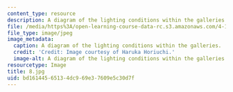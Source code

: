```yaml
---
content_type: resource
description: A diagram of the lighting conditions within the galleries.
file: /media/https%3A/open-learning-course-data-rc.s3.amazonaws.com/4-104-architecture-studio-intentions-spring-2005/bd16144565134dc969e37609e5c30d7f_8.jpg
file_type: image/jpeg
image_metadata:
  caption: A diagram of the lighting conditions within the galleries.
  credit: 'Credit: Image courtesy of Haruka Horiuchi.'
  image-alt: A diagram of the lighting conditions within the galleries.
resourcetype: Image
title: 8.jpg
uid: bd161445-6513-4dc9-69e3-7609e5c30d7f
---
```

